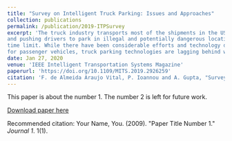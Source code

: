 ```yaml
---
title: "Survey on Intelligent Truck Parking: Issues and Approaches"
collection: publications
permalink: /publication/2019-ITPSurvey
excerpt: 'The truck industry transports most of the shipments in the USA. Nevertheless, the available parking infrastructure is considerably below the industry needs. The combination of parking shortage and scarcity of timely availability information hinders accurate trip planning, leading to unexpected situations
and pushing drivers to park in illegal and potentially dangerous locations or to drive beyond the legal
time limit. While there have been considerable efforts and technology developments in smart parking
for passenger vehicles, truck parking technologies are lagging behind when it comes to development and implementation. This paper gives an overview of the current state of research on intelligent truck parking, including related studies on urban passenger vehicle parking. The surveyed work includes sensing infrastructure, resource allocation, demand and prediction models, and routing and scheduling. In addition, real data was used to compare simple historical average methods with some predictive models and illustrate the latter’s advantage.'
date: Jan 27, 2020
venue: 'IEEE Intelligent Transportation Systems Magazine'
paperurl: 'https://doi.org/10.1109/MITS.2019.2926259'
citation: 'F. de Almeida Araujo Vital, P. Ioannou and A. Gupta, "Survey on Intelligent Truck Parking: Issues and Approaches," in <i>IEEE Intelligent Transportation Systems Magazine</i>, doi: 10.1109/MITS.2019.2926259.'
---
```

This paper is about the number 1. The number 2 is left for future work.

[Download paper here](http://academicpages.github.io/files/paper1.pdf)

Recommended citation: Your Name, You. (2009). "Paper Title Number 1." <i>Journal 1</i>. 1(1).